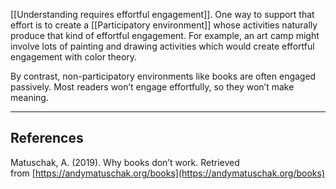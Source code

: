 [[Understanding requires effortful engagement]]. One way to support that effort is to create a [[Participatory environment]] whose activities naturally produce that kind of effortful engagement. For example, an art camp might involve lots of painting and drawing activities which would create effortful engagement with color theory.

By contrast, non-participatory environments like books are often engaged passively. Most readers won’t engage effortfully, so they won’t make meaning.

---

## References

Matuschak, A. (2019). Why books don’t work. Retrieved from [https://andymatuschak.org/books](https://andymatuschak.org/books)